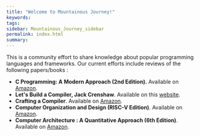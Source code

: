 ```yaml
---
title: "Welcome to Mountainous Journey!"
keywords:
tags:
sidebar: Mountainous_Journey_sidebar
permalink: index.html
summary:
---
```






This is a community effort to share knowledge about popular programming languages and frameworks. Our current efforts include reviews of the following papers/books :

- **C Programming: A Modern Approach (2nd Edition).** Available on [Amazon](https://www.amazon.fr/C-Programming-2e-K-King/dp/0393979504/ref=sr_1_1?__mk_fr_FR=%C3%85M%C3%85%C5%BD%C3%95%C3%91&dchild=1&keywords=C+Programming%3A+A+Modern+Approach&qid=1608726735&sr=8-1).
- **Let's Build a Compiler, Jack Crenshaw**. Available on this [website](https://compilers.iecc.com/crenshaw/).
- **Crafting a Compiler**. Available on [Amazon](https://www.amazon.com/Crafting-Compiler-Charles-N-Fischer/dp/0136067050/ref=sr_1_1?ie=UTF8&qid=1447982723&sr=8-1&keywords=crafting+a+compiler).
- **Computer Organization and Design (RISC-V Edition)**. Available on [Amazon](https://www.amazon.com/Computer-Organization-Design-RISC-V-Architecture/dp/0128122757).
- **Computer Architecture : A Quantitative Approach (6th Edition)**. Available on [Amazon](https://www.amazon.com/Computer-Architecture-Quantitative-Approach-Kaufmann/dp/0128119055).
